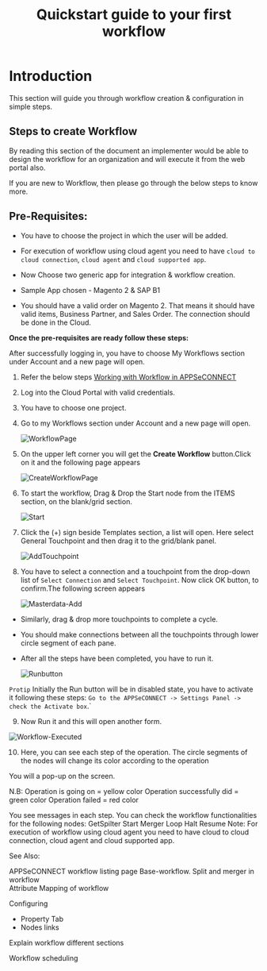 ﻿---
title: "Quickstart guide to your first workflow"
toc: true
tag: developers
category: "Workflow"
---

# Introduction

This section will guide you through workflow creation & configuration in simple steps.

## Steps to create Workflow

By reading this section of the document an implementer would be able to design the workflow for an organization and will execute it from the web portal also. 

If you are new to Workflow, then please go through the below steps to know more.


## Pre-Requisites: 

* You have to choose the project in which the user will be added.

* For execution of workflow using cloud agent you need to have `cloud to cloud connection`, `cloud agent` and `cloud supported app`.

* Now Choose two generic app for integration & workflow creation.

* Sample App chosen - Magento 2 & SAP B1

* You should have a valid order on Magento 2. That means it should have valid items, Business Partner, and Sales Order.
The connection should be done in the Cloud.

**Once the pre-requisites are ready follow these steps:**


After successfully logging in, you have to choose My Workflows section under Account and a new page will open.

1. Refer the below steps
[Working with Workflow in APPSeCONNECT](https://github.com/appseconnect/docs/blob/demo/_posts/Workflow-Management/2018-08-14-overview.md#working-with-workflow-in-appseconnect) 
2. Log into the Cloud Portal with valid credentials.

3. You have to choose one project.

4. Go to my Workflows section under Account and a new page will open.

   ![WorkflowPage](media/WorkflowPage.png)

5. On the upper left corner you will get the **Create Workflow** button.Click on it and the following page appears

   ![CreateWorkflowPage](media/CreateWorkflowPage.png)

6. To start the workflow, Drag & Drop the Start node from the ITEMS section, on the blank/grid section.

    ![Start](media/Start.png)

7. Click the (+) sign beside Templates section, a list will open. 
Here select General Touchpoint and then drag it to the grid/blank panel.

     ![AddTouchpoint](media/AddTouchpoint.png)

8. You have to select a connection and a touchpoint from the drop-down list of `Select Connection` and `Select Touchpoint`.
   Now click OK button, to confirm.The following screen appears

   ![Masterdata-Add](media/Masterdata-Add.png)

* Similarly, drag & drop more touchpoints to complete a cycle.
* You should make connections between all the touchpoints through lower circle segment of each pane.
* After all the steps have been completed, you have to run it.

    ![Runbutton](media/Runbutton.png)

`Protip` Initially the Run button will be in disabled state, you have to activate it following these steps:
`Go to the APPSeCONNECT -> Settings Panel -> check the Activate box`.`

9. Now Run it and this will open another form.

 ![Workflow-Executed](media/Workflow-Executed.png)

10. Here, you can see each step of the operation. The circle segments of the nodes will change its color according to the operation


You will a pop-up on the screen.

N.B: Operation is going on = yellow color
        Operation successfully did = green color
        Operation failed = red color

You see messages in each step.
You can check the workflow functionalities for the following nodes:
GetSpilter
Start
Merger
Loop
Halt
Resume
Note: For execution of workflow using cloud agent you need to have cloud to cloud connection, cloud agent and cloud supported app.

See Also:

APPSeCONNECT workflow listing page
Base-workflow.
Split and merger in workflow     
Attribute Mapping of workflow



Configuring 

- Property Tab
- Nodes links

Explain workflow different sections

Workflow scheduling